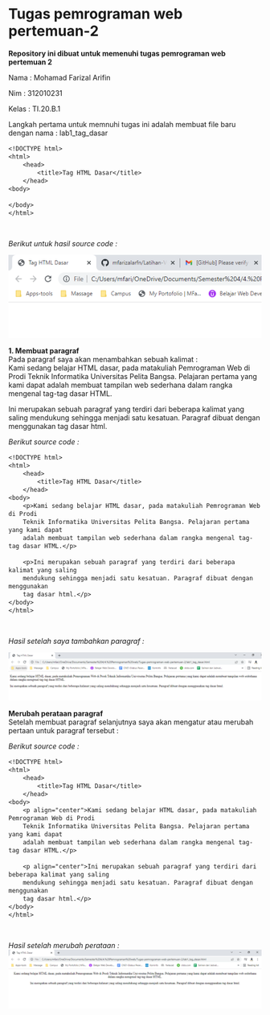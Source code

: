 # Tugas pemrograman web pertemuan-2

**Repository ini dibuat untuk memenuhi tugas pemrograman web pertemuan 2**

Nama      : Mohamad Farizal Arifin

Nim        : 312010231

Kelas      : TI.20.B.1

Langkah pertama untuk memnuhi tugas ini adalah membuat file baru dengan nama : lab1_tag_dasar
```
<!DOCTYPE html>
<html>
    <head>
        <title>Tag HTML Dasar</title>
    </head>
<body>
        
</body>
</html>
```
<br>

*Berikut untuk hasil source code :* <br>

![gambar pertama](image/taghtmldasar.PNG) <br>

**1. Membuat paragraf**
<br>
Pada paragraf saya akan menambahkan sebuah kalimat :<br>
Kami sedang belajar HTML dasar, pada matakuliah Pemrograman Web di Prodi
Teknik Informatika Universitas Pelita Bangsa. Pelajaran pertama yang kami dapat adalah membuat tampilan web sederhana dalam rangka mengenal tag-tag dasar HTML.<br>

Ini merupakan sebuah paragraf yang terdiri dari beberapa kalimat yang saling
mendukung sehingga menjadi satu kesatuan. Paragraf dibuat dengan menggunakan
tag dasar html.<br>

*Berikut source code :*<br>
```
<!DOCTYPE html>
<html>
    <head>
        <title>Tag HTML Dasar</title>
    </head>
<body>
    <p>Kami sedang belajar HTML dasar, pada matakuliah Pemrograman Web di Prodi 
    Teknik Informatika Universitas Pelita Bangsa. Pelajaran pertama yang kami dapat
    adalah membuat tampilan web sederhana dalam rangka mengenal tag-tag dasar HTML.</p>
    
    <p>Ini merupakan sebuah paragraf yang terdiri dari beberapa kalimat yang saling
    mendukung sehingga menjadi satu kesatuan. Paragraf dibuat dengan menggunakan
    tag dasar html.</p>
</body>
</html>
```
<br>

*Hasil setelah saya tambahkan paragraf :*<br>

![gambar kedua](image/hasiltambahparagraf.PNG) <br>

**Merubah perataan paragraf**
<br>
Setelah membuat paragraf selanjutnya saya akan mengatur atau merubah pertaan untuk paragraf tersebut :<br>

*Berikut source code :*<br>
```
<!DOCTYPE html>
<html>
    <head>
        <title>Tag HTML Dasar</title>
    </head>
<body>
    <p align="center">Kami sedang belajar HTML dasar, pada matakuliah Pemrograman Web di Prodi 
    Teknik Informatika Universitas Pelita Bangsa. Pelajaran pertama yang kami dapat
    adalah membuat tampilan web sederhana dalam rangka mengenal tag-tag dasar HTML.</p>

    <p align="center">Ini merupakan sebuah paragraf yang terdiri dari beberapa kalimat yang saling
    mendukung sehingga menjadi satu kesatuan. Paragraf dibuat dengan menggunakan
    tag dasar html.</p>
</body>
</html>
```
<br>

*Hasil setelah merubah perataan :*<br>
![gambar ketiga](image/rubahratapargraf.PNG) <br>